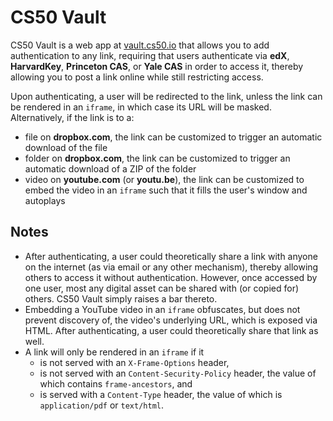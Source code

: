 # CS50 Vault

CS50 Vault is a web app at [vault.cs50.io](https://vault.cs50.io/) that allows you to add authentication to any link, requiring that users authenticate via **edX**, **HarvardKey**, **Princeton CAS**, or **Yale CAS** in order to access it, thereby allowing you to post a link online while still restricting access.

Upon authenticating, a user will be redirected to the link, unless the link can be rendered in an `iframe`, in which case its URL will be masked. Alternatively, if the link is to a:

* file on **dropbox.com**, the link can be customized to trigger an automatic download of the file
* folder on **dropbox.com**, the link can be customized to trigger an automatic download of a ZIP of the folder
* video on **youtube.com** (or **youtu.be**), the link can be customized to embed the video in an `iframe` such that it fills the user's window and autoplays

## Notes

* After authenticating, a user could theoretically share a link with anyone on the internet (as via email or any other mechanism), thereby allowing others to access it without authentication. However, once accessed by one user, most any digital asset can be shared with (or copied for) others. CS50 Vault simply raises a bar thereto.
* Embedding a YouTube video in an `iframe` obfuscates, but does not prevent discovery of, the video's underlying URL, which is exposed via HTML. After authenticating, a user could theoretically share that link as well.
* A link will only be rendered in an `iframe` if it
  * is not served with an `X-Frame-Options` header,
  * is not served with an `Content-Security-Policy` header, the value of which contains `frame-ancestors`, and
  * is served with a `Content-Type` header, the value of which is `application/pdf` or `text/html`.
